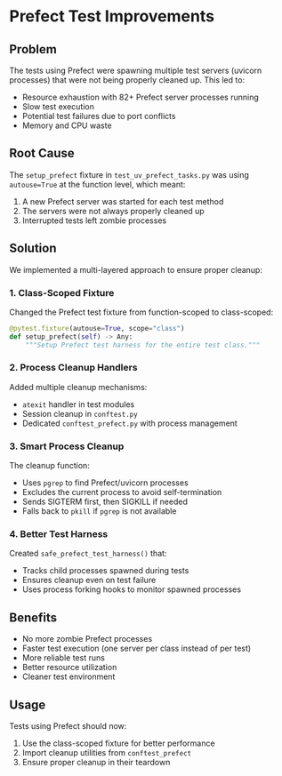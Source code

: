 # Prefect Test Improvements

## Problem
The tests using Prefect were spawning multiple test servers (uvicorn processes) that were not being properly cleaned up. This led to:
- Resource exhaustion with 82+ Prefect server processes running
- Slow test execution
- Potential test failures due to port conflicts
- Memory and CPU waste

## Root Cause
The `setup_prefect` fixture in `test_uv_prefect_tasks.py` was using `autouse=True` at the function level, which meant:
1. A new Prefect server was started for each test method
2. The servers were not always properly cleaned up
3. Interrupted tests left zombie processes

## Solution
We implemented a multi-layered approach to ensure proper cleanup:

### 1. Class-Scoped Fixture
Changed the Prefect test fixture from function-scoped to class-scoped:
```python
@pytest.fixture(autouse=True, scope="class")
def setup_prefect(self) -> Any:
    """Setup Prefect test harness for the entire test class."""
```

### 2. Process Cleanup Handlers
Added multiple cleanup mechanisms:
- `atexit` handler in test modules
- Session cleanup in `conftest.py`
- Dedicated `conftest_prefect.py` with process management

### 3. Smart Process Cleanup
The cleanup function:
- Uses `pgrep` to find Prefect/uvicorn processes
- Excludes the current process to avoid self-termination
- Sends SIGTERM first, then SIGKILL if needed
- Falls back to `pkill` if `pgrep` is not available

### 4. Better Test Harness
Created `safe_prefect_test_harness()` that:
- Tracks child processes spawned during tests
- Ensures cleanup even on test failure
- Uses process forking hooks to monitor spawned processes

## Benefits
- No more zombie Prefect processes
- Faster test execution (one server per class instead of per test)
- More reliable test runs
- Better resource utilization
- Cleaner test environment

## Usage
Tests using Prefect should now:
1. Use the class-scoped fixture for better performance
2. Import cleanup utilities from `conftest_prefect`
3. Ensure proper cleanup in their teardown
